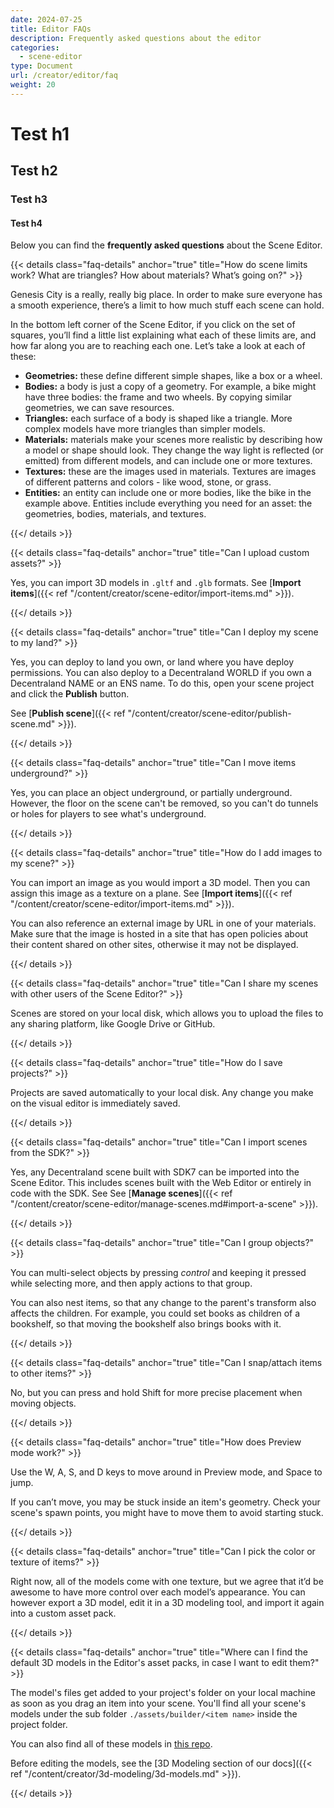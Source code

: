 ```yaml
---
date: 2024-07-25
title: Editor FAQs
description: Frequently asked questions about the editor
categories:
  - scene-editor
type: Document
url: /creator/editor/faq
weight: 20
---
```


# Test h1

## Test h2

### Test h3

#### Test h4

Below you can find the **frequently asked questions** about the Scene Editor.

{{< details class="faq-details" anchor="true" title="How do scene limits work? What are triangles? How about materials? What’s going on?" >}}

Genesis City is a really, really big place. In order to make sure everyone has a smooth experience, there’s a limit to how much stuff each scene can hold.

In the bottom left corner of the Scene Editor, if you click on the set of squares, you’ll find a little list explaining what each of these limits are, and how far along you are to reaching each one. Let’s take a look at each of these:

- **Geometries:** these define different simple shapes, like a box or a wheel.
- **Bodies:** a body is just a copy of a geometry. For example, a bike might have three bodies: the frame and two wheels. By copying similar geometries, we can save resources.
- **Triangles:** each surface of a body is shaped like a triangle. More complex models have more triangles than simpler models.
- **Materials:** materials make your scenes more realistic by describing how a model or shape should look. They change the way light is reflected (or emitted) from different models, and can include one or more textures.
- **Textures:** these are the images used in materials. Textures are images of different patterns and colors - like wood, stone, or grass.
- **Entities:** an entity can include one or more bodies, like the bike in the example above. Entities include everything you need for an asset: the geometries, bodies, materials, and textures.

{{</ details >}}

{{< details class="faq-details" anchor="true" title="Can I upload custom assets?" >}}

Yes, you can import 3D models in `.gltf` and `.glb` formats. See [**Import items**]({{< ref "/content/creator/scene-editor/import-items.md" >}}).

{{</ details >}}

{{< details class="faq-details" anchor="true" title="Can I deploy my scene to my land?" >}}

Yes, you can deploy to land you own, or land where you have deploy permissions. You can also deploy to a Decentraland WORLD if you own a Decentraland NAME or an ENS name. To do this, open your scene project and click the **Publish** button.

See [**Publish scene**]({{< ref "/content/creator/scene-editor/publish-scene.md" >}}).

{{</ details >}}

{{< details class="faq-details" anchor="true" title="Can I move items underground?" >}}

Yes, you can place an object underground, or partially underground. However, the floor on the scene can't be removed, so you can't do tunnels or holes for players to see what's underground.

{{</ details >}}

{{< details class="faq-details" anchor="true" title="How do I add images to my scene?" >}}

You can import an image as you would import a 3D model. Then you can assign this image as a texture on a plane. See [**Import items**]({{< ref "/content/creator/scene-editor/import-items.md" >}}).

You can also reference an external image by URL in one of your materials. Make sure that the image is hosted in a site that has open policies about their content shared on other sites, otherwise it may not be displayed.

{{</ details >}}

{{< details class="faq-details" anchor="true" title="Can I share my scenes with other users of the Scene Editor?" >}}

Scenes are stored on your local disk, which allows you to upload the files to any sharing platform, like Google Drive or GitHub.

{{</ details >}}

{{< details class="faq-details" anchor="true" title="How do I save projects?" >}}

Projects are saved automatically to your local disk. Any change you make on the visual editor is immediately saved.

{{</ details >}}

{{< details class="faq-details" anchor="true" title="Can I import scenes from the SDK?" >}}

Yes, any Decentraland scene built with SDK7 can be imported into the Scene Editor. This includes scenes built with the Web Editor or entirely in code with the SDK. See See [**Manage scenes**]({{< ref "/content/creator/scene-editor/manage-scenes.md#import-a-scene" >}}).

{{</ details >}}

{{< details class="faq-details" anchor="true" title="Can I group objects?" >}}

You can multi-select objects by pressing _control_ and keeping it pressed while selecting more, and then apply actions to that group.

You can also nest items, so that any change to the parent's transform also affects the children. For example, you could set books as children of a bookshelf, so that moving the bookshelf also brings books with it.

{{</ details >}}

{{< details class="faq-details" anchor="true" title="Can I snap/attach items to other items?" >}}

No, but you can press and hold Shift for more precise placement when moving objects.

{{</ details >}}

{{< details class="faq-details" anchor="true" title="How does Preview mode work?" >}}

Use the W, A, S, and D keys to move around in Preview mode, and Space to jump.

If you can’t move, you may be stuck inside an item's geometry. Check your scene's spawn points, you might have to move them to avoid starting stuck.

{{</ details >}}

{{< details class="faq-details" anchor="true" title="Can I pick the color or texture of items?" >}}

Right now, all of the models come with one texture, but we agree that it’d be awesome to have more control over each model’s appearance. You can however export a 3D model, edit it in a 3D modeling tool, and import it again into a custom asset pack.

{{</ details >}}

{{< details class="faq-details" anchor="true" title="Where can I find the default 3D models in the Editor's asset packs, in case I want to edit them?" >}}

The model's files get added to your project's folder on your local machine as soon as you drag an item into your scene. You'll find all your scene's models under the sub folder `./assets/builder/<item name>` inside the project folder.

You can also find all of these models in [this repo](https://github.com/decentraland/builder-assets/tree/master/assets).

Before editing the models, see the [3D Modeling section of our docs]({{< ref "/content/creator/3d-modeling/3d-models.md" >}}).

{{</ details >}}
